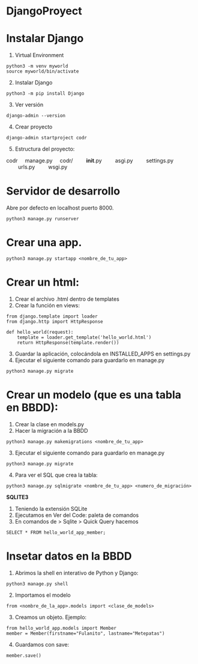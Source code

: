 # DjangoProyect

# Instalar Django

1. Virtual Environment
```
python3 -m venv myworld
source myworld/bin/activate
```
2. Instalar Django
```
python3 -m pip install Django
```
3. Ver versión
```
django-admin --version 
```
4. Crear proyecto
```
django-admin startproject codr
```

5. Estructura del proyecto:

codr
    manage.py
    codr/
        __init__.py
        asgi.py
        settings.py
        urls.py
        wsgi.py

# Servidor de desarrollo
Abre por defecto en localhost puerto 8000.
```
python3 manage.py runserver
```

# Crear una app.

```
python3 manage.py startapp <nombre_de_tu_app>
```

# Crear un html:
1. Crear el archivo .html dentro de templates
2. Crear la función en views:
```
from django.template import loader
from django.http import HttpResponse

def hello_world(request):
    template = loader.get_template('hello_world.html')
    return HttpResponse(template.render())
```
3. Guardar la aplicación, colocándola en INSTALLED_APPS en settings.py
4. Ejecutar el siguiente comando para guardarlo en manage.py
```
python3 manage.py migrate
```

# Crear un modelo (que es una tabla en BBDD):
1. Crear la clase en models.py
2. Hacer la migración a la BBDD
```
python3 manage.py makemigrations <nombre_de_tu_app>
```
3. Ejecutar el siguiente comando para guardarlo en manage.py
```
python3 manage.py migrate
```
4. Para ver el SQL que crea la tabla:
```
python3 manage.py sqlmigrate <nombre_de_tu_app> <numero_de_migración>
```

**SQLITE3**
1. Teniendo la extensión SQLite
2. Ejecutamos en Ver del Code: paleta de comandos
3. En comandos de > Sqlite > Quick Query hacemos
```
SELECT * FROM hello_world_app_member;
``` 


# Insetar datos en la BBDD
1. Abrimos la shell en interativo de Python y Django:
```
python3 manage.py shell
```
2. Importamos el modelo
```
from <nombre_de_la_app>.models import <clase_de_models>
```
3. Creamos un objeto.
Ejemplo:
```
from hello_world_app.models import Member
member = Member(firstname="Fulanito", lastname="Metepatas")
```
4. Guardamos con save:
```
member.save()
```